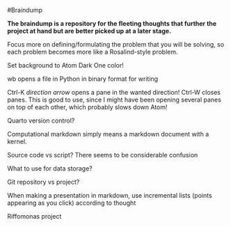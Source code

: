 #Braindump

**The braindump is a repository for the fleeting thoughts that further the project at hand but are better picked up at a later stage.**

Focus more on defining/formulating the problem that you will be solving, so each problem becomes more like a Rosalind-style problem.

Set background to Atom Dark One color!

wb opens a file in Python in binary format for writing

Ctrl-K *direction arrow* opens a pane in the wanted direction!
Ctrl-W closes panes. This is good to use, since I might have been opening several panes on top of each other, which probably slows down Atom!

Quarto version control?

Computational markdown simply means a markdown document with a kernel.

Source code vs script? There seems to be considerable confusion

What to use for data storage?

Git repository vs project?

When making a presentation in markdown, use incremental lists (points appearing as you click) according to thought

Riffomonas project
